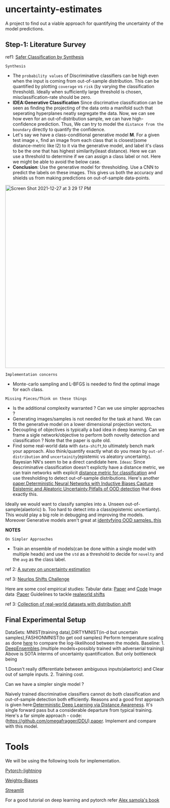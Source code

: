 # uncertainty-estimates
A project to find out a viable approach for quantifying the uncertainty of the model predictions.

## Step-1: Literature Survey
ref1: [Safer Classification by Synthesis](https://arxiv.org/abs/1711.08534)

`Synthesis`

- The `probability values` of Discriminative classifiers can be high even when the input is coming from out-of-sample distribution. This can be quantified by plotting `coverage` vs `risk` (by varying the classification threshold). Ideally when sufficiently large threshold is chosen, misclassification-rate should be zero.
- **IDEA:Generative Classification** Since discrimative classification can be seen as finding the projecting of the data onto a manifold such that seperating hyperplanes neatly segregate the data. Now, we can see how even for an out-of-distribution sample, we can have high-confidence prediction. Thus, We can try to model the `distance from the boundary` directly to quantify the confidence. 
- Let's say we have a class-conditional generative model  **M**. For a given test image `x`, find an image from each class that is closest(some distance-metric like l2) to it via the generative model, and label it's class to be the one that has highest similarity(least distance). Here we can use a threshold to determine if we can assign a class label or not. Here we might be able to avoid the below case.
- **Conclusion**: Use the generative model for thresholding. Use a CNN to predict the labels on these images. This gives us both the accuracy and shields us from making predictions on out-of-sample data-points.

 <img width="578" alt="Screen Shot 2021-12-27 at 3 29 17 PM" src="https://user-images.githubusercontent.com/21222766/147505241-a0cf3c76-dd6d-4fda-8563-ad2ccd4b9386.png">

`Implementation concerns`

- Monte-carlo sampling and L-BFGS is needed to find the optimal image for each class.

`Missing Pieces/Think on these things`

- Is the additional complexity warranted ? Can we use simpler approaches ?
- Generating images/samples is not needed for the task at hand. We can fit the generative model on a lower dimensional projection vectors.
- Decoupling of objectives is typically a bad idea in deep learning. Can we frame a sigle network/objective to perform both novelty detection and classification ? Note that the paper is quite old.
- Find some real-world data with `data-shift`,to ultimately bench mark your approach. Also think/quantify exactly what do you mean by `out-of-distribution` and `uncertainity`(epistemic vs aleatory uncertainty). Bayesian NN's seem to be a direct candidate here.
`Ideas`:
Since descriminative classification doesn't explictly have a distance metric, we can train networks with explicit [distance metric for classification](https://arxiv.org/abs/1703.05175) and use thresholding to detect out-of-sample distributions. Here's another [paper](https://arxiv.org/abs/2003.02037),[Deterministic Neural Networks with Inductive Biases Capture Epistemic and
Aleatoric Uncertainty](http://www.gatsby.ucl.ac.uk/~balaji/udl2021/accepted-papers/UDL2021-paper-022.pdf),[Pitfalls of OOD detection](http://www.gatsby.ucl.ac.uk/~balaji/udl2021/accepted-papers/UDL2021-paper-092.pdf) that does exactly this.

Ideally we would want to classify samples into a. Unseen out-of-sample(alaetoric) b. Too hard to detect into a class(epistemic uncertianty). This would play a big role in debugging and improving the models. Moreover Generative models aren't great at [identyfying OOD samples.](https://arxiv.org/abs/1810.09136),[this](https://arxiv.org/abs/1810.01392)

**NOTES**

`On Simpler Approaches`
- Train an ensemble of models(can be done within a single model with multiple heads) and use the `std` as a threshold to decide for `novelty` and the `avg` as the class label.

ref 2: [A survey on uncertainty estimation](https://arxiv.org/abs/2107.03342)

ref 3: [NeurIps Shifts Challenge](https://research.yandex.com/shifts/)

Here are some cool empirical studies:
Tabular data: [Paper](https://arxiv.org/abs/2112.03566) and [Code](https://github.com/bond005/yandex-shifts-weather)
Image data :[Paper](https://arxiv.org/abs/2112.04350)
Guidelines to tackle [realworld shifts](https://vectorinstitute.ai/wp-content/uploads/2021/08/ds_project_report_final_august9.pdf)

ref 3: [Collection of real-world datasets with distribution shift](http://ai.stanford.edu/blog/wilds/)

## Final Experimental Setup
DataSets: MNIST(training data),DIRTYMNIST(in-d but uncertain samples),FASHIONMNIST(to get ood samples)
Perform temperature scaling as done [here](https://openreview.net/pdf?id=BJxI5gHKDr) to compare the log-likelihood between the models.
Baseline: 1. [DeepEnsembles](https://arxiv.org/abs/1612.01474).(multiple models+possibly trained with adverserial training)
Above is SOTA interms of uncertainty quantification. But only bottleneck being 

1.Doesn't really differentiate between ambiguous inputs(alaetoric) and Clear out of sample inputs.
2. Training cost.

Can we have a simpler single model ?

Naively trained discriminative classifiers cannot do both classification and out-of-sample detection both efficiently. Reasons and a good first approach is given here:[Deterministic Deep Learning via Distance Awareness](https://arxiv.org/abs/2006.10108). It's single forward pass but a considerable departure from typical training. Here's a far simple approach - code:(https://github.com/omegafragger/DDU),[paper](https://arxiv.org/abs/2102.11582). Implement and compare with this model.





# Tools
We will be using the following tools for implementation.

[Pytorch-lightning](https://devblog.pytorchlightning.ai/lightning-tutorials-in-collaboration-with-the-university-of-amsterdam-uva-2499eaa0caad)

[Weights-Biases](https://wandb.ai/site)

[Streamlit](https://streamlit.io/)

For a good tutorial on deep learning and pytorch refer [Alex samola's book](https://d2l.ai/)
